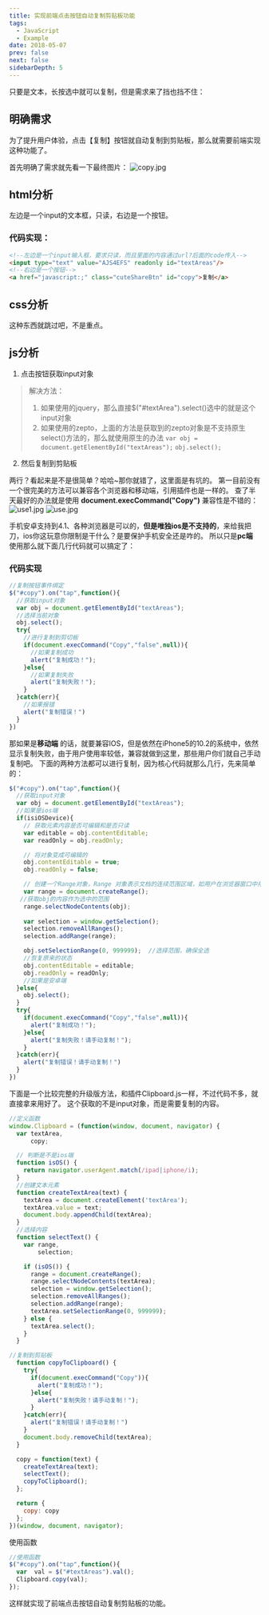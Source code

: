 ```yaml
---
title: 实现前端点击按钮自动复制剪贴板功能
tags: 
  - JavaScript
  - Example
date: 2018-05-07
prev: false
next: false
sidebarDepth: 5
---
```

只要是文本，长按选中就可以复制，但是需求来了挡也挡不住：
## 明确需求
为了提升用户体验，点击【复制】按钮就自动复制到剪贴板，那么就需要前端实现这种功能了。

首先明确了需求就先看一下最终图片：
![copy.jpg](https://user-gold-cdn.xitu.io/2018/5/7/163392f99478483e?w=323&h=84&f=jpeg&s=2076)

## html分析
左边是一个input的文本框，只读，右边是一个按钮。
### 代码实现：
```html
<!--左边是一个input输入框，要求只读，而且里面的内容通过url?后面的code传入-->
<input type="text" value="AJS4EFS" readonly id="textAreas"/>
<!--右边是一个按钮-->
<a href="javascript:;" class="cuteShareBtn" id="copy">复制</a>
```
## css分析
这种东西就跳过吧，不是重点。
## js分析
1. 点击按钮获取input对象
>解决方法：
>1. 如果使用的jquery，那么直接$("#textArea").select()选中的就是这个input对象
>2. 如果使用的zepto，上面的方法是获取到的zepto对象是不支持原生select()方法的，那么就使用原生的办法
> `var obj = document.getElementById("textAreas");`
> `obj.select();`
2. 然后复制到剪贴板

两行？看起来是不是很简单？哈哈~那你就错了，这里面是有坑的。
第一目前没有一个很完美的方法可以兼容各个浏览器和移动端，引用插件也是一样的。
查了半天最好的办法就是使用 **document.execCommand("Copy")** 
兼容性是不错的：
![use1.jpg](https://user-gold-cdn.xitu.io/2018/5/7/163392f994522bd0?w=1240&h=892&f=jpeg&s=52231)
![use.jpg](https://user-gold-cdn.xitu.io/2018/5/7/163392f9946584e9?w=1240&h=919&f=jpeg&s=91534)

手机安卓支持到4.1、各种浏览器是可以的，**但是唯独ios是不支持的**，来给我把刀，ios你这玩意你限制是干什么？是要保护手机安全还是咋的。
所以只是**pc端** 使用那么就下面几行代码就可以搞定了：
### 代码实现
```javascript
//复制按钮事件绑定
$("#copy").on("tap",function(){
  //获取input对象
  var obj = document.getElementById("textAreas");
  //选择当前对象
  obj.select(); 
  try{
    //进行复制到剪切板
    if(document.execCommand("Copy","false",null)){
      //如果复制成功
      alert("复制成功！");  
    }else{
      //如果复制失败
      alert("复制失败！");
    }
  }catch(err){
    //如果报错
    alert("复制错误！")
  }
})
```
那如果是**移动端** 的话，就要兼容IOS，但是依然在iPhone5的10.2的系统中，依然显示复制失败，由于用户使用率较低，兼容就做到这里，那些用户你们就自己手动复制吧。
下面的两种方法都可以进行复制，因为核心代码就那么几行，先来简单的：
```javascript
$("#copy").on("tap",function(){
  //获取input对象
  var obj = document.getElementById("textAreas");
  //如果是ios端
  if(isiOSDevice){
    // 获取元素内容是否可编辑和是否只读
    var editable = obj.contentEditable;
    var readOnly = obj.readOnly;

    // 将对象变成可编辑的
    obj.contentEditable = true;
    obj.readOnly = false;

    // 创建一个Range对象，Range 对象表示文档的连续范围区域，如用户在浏览器窗口中用鼠标拖动选中的区域
    var range = document.createRange();
   //获取obj的内容作为选中的范围
    range.selectNodeContents(obj);
    
    var selection = window.getSelection();
    selection.removeAllRanges();
    selection.addRange(range);

    obj.setSelectionRange(0, 999999);  //选择范围，确保全选
    //恢复原来的状态
    obj.contentEditable = editable;
    obj.readOnly = readOnly;
    //如果是安卓端    
  }else{
    obj.select();
  }
  try{
    if(document.execCommand("Copy","false",null)){
      alert("复制成功！");  
    }else{
      alert("复制失败！请手动复制！");
    }
  }catch(err){
    alert("复制错误！请手动复制！")
  }
})
```


下面是一个比较完整的升级版方法，和插件Clipboard.js一样，不过代码不多，就直接拿来用好了。
这个获取的不是input对象，而是需要复制的内容。
```javascript
//定义函数
window.Clipboard = (function(window, document, navigator) {
  var textArea,
      copy;

  // 判断是不是ios端
  function isOS() {
    return navigator.userAgent.match(/ipad|iphone/i);
  }
  //创建文本元素
  function createTextArea(text) {
    textArea = document.createElement('textArea');
    textArea.value = text;
    document.body.appendChild(textArea);
  }
  //选择内容
  function selectText() {
    var range,
        selection;

    if (isOS()) {
      range = document.createRange();
      range.selectNodeContents(textArea);
      selection = window.getSelection();
      selection.removeAllRanges();
      selection.addRange(range);
      textArea.setSelectionRange(0, 999999);
    } else {
      textArea.select();
    }
  }

//复制到剪贴板
  function copyToClipboard() {        
    try{
      if(document.execCommand("Copy")){
        alert("复制成功！");  
      }else{
        alert("复制失败！请手动复制！");
      }
    }catch(err){
      alert("复制错误！请手动复制！")
    }
    document.body.removeChild(textArea);
  }

  copy = function(text) {
    createTextArea(text);
    selectText();
    copyToClipboard();
  };

  return {
    copy: copy
  };
})(window, document, navigator);

```
使用函数
```javascript
//使用函数
$("#copy").on("tap",function(){
  var  val = $("#textAreas").val();
  Clipboard.copy(val);
});
```


这样就实现了前端点击按钮自动复制剪贴板的功能。

